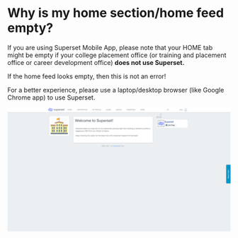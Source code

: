 # Why is my home section/home feed empty?

If you are using Superset Mobile App, please note that your HOME tab might be empty if your college placement office \(or training and placement office or career development office\) **does not use Superset.**

If the home feed looks empty, then this is not an error!

For a better experience, please use a laptop/desktop browser \(like Google Chrome app\) to use Superset.

![](../../.gitbook/assets/image%20%28116%29.png)

